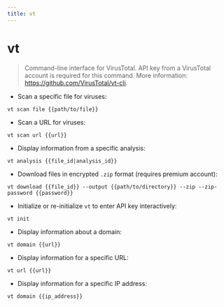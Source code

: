 ```yaml
---
title: vt
---
```

# vt

> Command-line interface for VirusTotal.
> API key from a VirusTotal account is required for this command.
> More information: <https://github.com/VirusTotal/vt-cli>.

- Scan a specific file for viruses:

`vt scan file {{path/to/file}}`

- Scan a URL for viruses:

`vt scan url {{url}}`

- Display information from a specific analysis:

`vt analysis {{file_id|analysis_id}}`

- Download files in encrypted `.zip` format (requires premium account):

`vt download {{file_id}} --output {{path/to/directory}} --zip --zip-password {{password}}`

- Initialize or re-initialize `vt` to enter API key interactively:

`vt init`

- Display information about a domain:

`vt domain {{url}}`

- Display information for a specific URL:

`vt url {{url}}`

- Display information for a specific IP address:

`vt domain {{ip_address}}`
